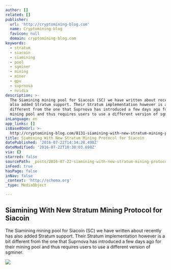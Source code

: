 ```yaml
---
author: []
related: []
publisher:
  url: 'http://cryptomining-blog.com'
  name: Cryptomining-blog
  favicon: null
  domain: cryptomining-blog.com
keywords:
  - stratum
  - siacoin
  - siamining
  - pool
  - sgminer
  - mining
  - miner
  - gpu
  - suprnova
  - nvidia
description: >-
  The Siamining mining pool for Siacoin (SC) we have written about recently has
  also added Stratum support. Their Stratum implementation however is a bit
  different from the one that Suprnova has introduced a few days ago for their
  mining pool and thus requires users to use a different version of sgminer.
inLanguage: en
app_links: []
isBasedOnUrl: >-
  http://cryptomining-blog.com/8131-siamining-with-new-stratum-mining-protocol-for-siacoin/
title: Siamining With New Stratum Mining Protocol for Siacoin
datePublished: '2016-07-22T14:34:28.498Z'
dateModified: '2016-07-22T10:38:03.698Z'
via: {}
starred: false
sourcePath: _posts/2016-07-22-siamining-with-new-stratum-mining-protocol-for-siacoin.md
inFeed: true
hasPage: false
inNav: false
_context: 'http://schema.org'
_type: MediaObject

---
```

<article style=""><h1>Siamining With New Stratum Mining Protocol for Siacoin</h1><p>The Siamining mining pool for Siacoin (SC) we have written about recently has also added Stratum support. Their Stratum implementation however is a bit different from the one that Suprnova has introduced a few days ago for their mining pool and thus requires users to use a different version of sgminer.</p><img src="http://cryptomining-blog.com/wp-content/uploads/2016/07/sgminer-stratum-siamining-580x293.jpg" /></article>
